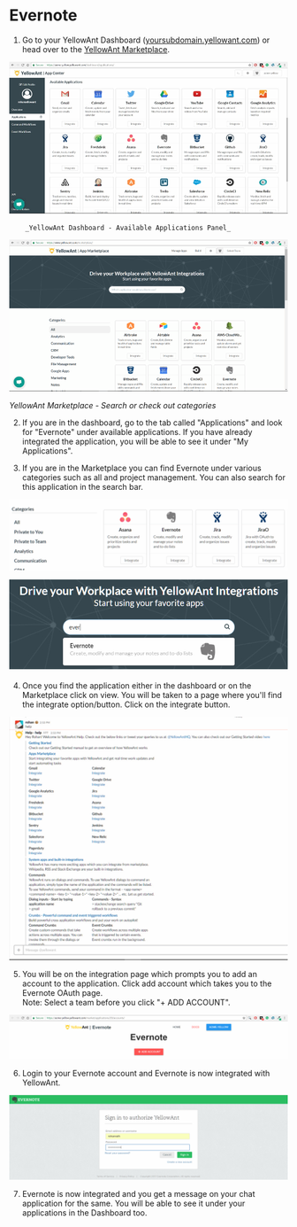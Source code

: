 # Evernote

1. Go to your YellowAnt Dashboard \([yoursubdomain.yellowant.com](https://github.com/yellowanthq/yellowant-help-center/tree/bdad19066023aa6a8b667a1d6f05b72945b49759/yoursubdomain.yellowant.com)\) or head over to the [YellowAnt Marketplace](https://www.yellowant.com/marketplace). 

![](../../.gitbook/assets/image%20%28145%29.png)

        _YellowAnt Dashboard - Available Applications Panel_

![](../../.gitbook/assets/image%20%28269%29.png)

_YellowAnt Marketplace - Search or check out categories_

2. If you are in the dashboard, go to the tab called "Applications" and look for "Evernote" under available applications. If you have already integrated the application, you will be able to see it under "My Applications".

3. If you are in the Marketplace you can find Evernote under various categories such as all and project management. You can also search for this application in the search bar.  


![](../../.gitbook/assets/image%20%28289%29.png)

![](../../.gitbook/assets/image%20%28149%29.png)

 4. Once you find the application either in the dashboard or on the Marketplace click on view. You will be taken to a page where you'll find the integrate option/button. Click on the integrate button.

![](../../.gitbook/assets/image%20%2824%29.png)

5. You will be on the integration page which prompts you to add an account to the application. Click add account which takes you to the Evernote OAuth page.  
Note: Select a team before you click "+ ADD ACCOUNT".  


![](../../.gitbook/assets/image%20%28190%29.png)

6. Login to your Evernote account and Evernote is now integrated with YellowAnt.  


![](../../.gitbook/assets/image%20%28174%29.png)

7. Evernote is now integrated and you get a message on your chat application for the same. You will be able to see it under your applications in the Dashboard too.

